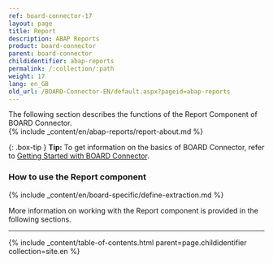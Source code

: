 ```yaml
---
ref: board-connector-17
layout: page
title: Report
description: ABAP Reports
product: board-connector
parent: board-connector
childidentifier: abap-reports
permalink: /:collection/:path
weight: 17
lang: en_GB
old_url: /BOARD-Connector-EN/default.aspx?pageid=abap-reports
---
```


The following section describes the functions of the Report Component of BOARD Connector.<br>
{% include _content/en/abap-reports/report-about.md %}

{: .box-tip }
**Tip:** To get information on the basics of BOARD Connector, refer to [Getting Started with BOARD Connector](./getting-started).

### How to use the Report component
{% include _content/en/board-specific/define-extraction.md %}

More information on working with the Report component is provided in the following sections.

---

{% include _content/table-of-contents.html parent=page.childidentifier collection=site.en %}



